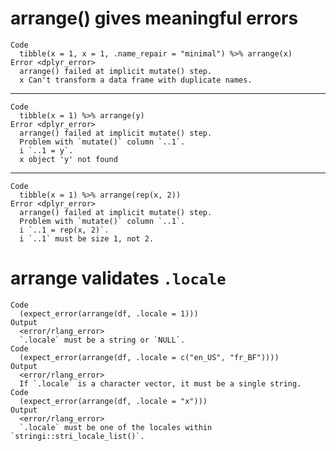 # arrange() gives meaningful errors

    Code
      tibble(x = 1, x = 1, .name_repair = "minimal") %>% arrange(x)
    Error <dplyr_error>
      arrange() failed at implicit mutate() step. 
      x Can't transform a data frame with duplicate names.

---

    Code
      tibble(x = 1) %>% arrange(y)
    Error <dplyr_error>
      arrange() failed at implicit mutate() step. 
      Problem with `mutate()` column `..1`.
      i `..1 = y`.
      x object 'y' not found

---

    Code
      tibble(x = 1) %>% arrange(rep(x, 2))
    Error <dplyr_error>
      arrange() failed at implicit mutate() step. 
      Problem with `mutate()` column `..1`.
      i `..1 = rep(x, 2)`.
      i `..1` must be size 1, not 2.

# arrange validates `.locale`

    Code
      (expect_error(arrange(df, .locale = 1)))
    Output
      <error/rlang_error>
      `.locale` must be a string or `NULL`.
    Code
      (expect_error(arrange(df, .locale = c("en_US", "fr_BF"))))
    Output
      <error/rlang_error>
      If `.locale` is a character vector, it must be a single string.
    Code
      (expect_error(arrange(df, .locale = "x")))
    Output
      <error/rlang_error>
      `.locale` must be one of the locales within `stringi::stri_locale_list()`.

